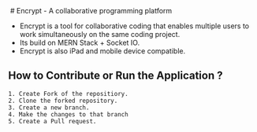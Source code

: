 <img src="">
# Encrypt - A collaborative programming platform


* Encrypt is a tool for collaborative coding that enables multiple users to work simultaneously on the same coding project.
* Its build on MERN Stack + Socket IO. 
* Encrypt is also iPad and mobile device compatible.



## How to Contribute or Run the Application ?

    1. Create Fork of the repositiory.
    2. Clone the forked repository.
    3. Create a new branch.
    4. Make the changes to that branch
    5. Create a Pull request. 
